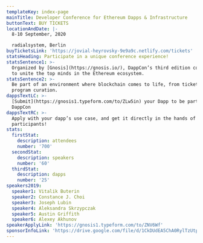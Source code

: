 ```yaml
---
templateKey: index-page
mainTitle: Developer Conference for Ethereum Dapps & Infrastructure
buttonText: BUY TICKETS
locationAndDate: |-
  8-10 September, 2020

  radialsystem, Berlin
buyTicketsLink: 'https://jovial-heyrovsky-9e9a9c.netlify.com/tickets'
statsHeading: Participate in a unique conference experience!
statsSentence1: >-
  Organized by [Gnosis](https://gnosis.io/), DappCon’s third edition continues
  to unite the top minds in the Ethereum ecosystem.
statsSentence2: >-
  Be part of an environment where blockchain comes to life, from ticket sales to
  program curation.
dappsTextLC: >-
  [Submit](https://gnosis1.typeform.com/to/ZLw5in) your Dapp to be part of
  DappCon
dappsTextRC: >-
  Apply with your dapp’s use case, and get it directly in the hands of 700+
  participants!
stats:
  firstStat:
    description: attendees
    number: '700'
  secondStat:
    description: speakers
    number: '60'
  thirdStat:
    description: dapps
    number: '25'
speakers2019:
  speaker1: Vitalik Buterin
  speaker2: Constance J. Choi
  speaker3: Joseph Lubin
  speaker4: Aleksandra Skrzypczak
  speaker5: Austin Griffith
  speaker6: Alexey Akhunov
speakerApplyLink: 'https://gnosis1.typeform.com/to/ZNV6Wf'
sponsorInfoLink: 'https://drive.google.com/file/d/1CkDUdEA5ChA0RylTzUtplVQQiJiUfTnn/view '
---
```


